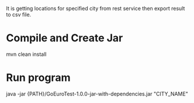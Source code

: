 
It is getting locations for specified city from rest service then export result to csv file.

# Compile and Create Jar
mvn clean install  
# Run program
java -jar {PATH}/GoEuroTest-1.0.0-jar-with-dependencies.jar "CITY_NAME"

 
